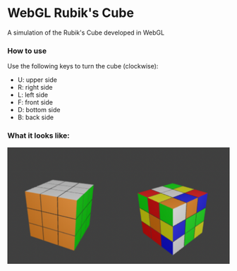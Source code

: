 # WebGL Rubik's Cube
A simulation of the Rubik's Cube developed in WebGL

### How to use
Use the following keys to turn the cube (clockwise):
* U: upper side
* R: right side
* L: left side
* F: front side
* D: bottom side
* B: back side


### What it looks like:

![Example screenshot](https://raw.githubusercontent.com/Limera1n96/WebGL_RubiksCube/master/pictures/screenshot.png)
